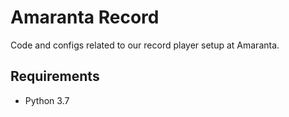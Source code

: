 # Amaranta Record

Code and configs related to our record player setup at Amaranta.

## Requirements

- Python 3.7

